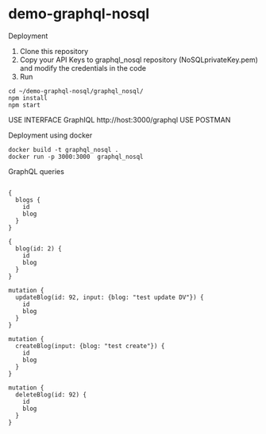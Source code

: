 # demo-graphql-nosql

Deployment
1. Clone this repository
2. Copy your API Keys to graphql_nosql repository (NoSQLprivateKey.pem) and modify the credentials in the code
3. Run

````
cd ~/demo-graphql-nosql/graphql_nosql/
npm install
npm start
````

USE INTERFACE GraphIQL http://host:3000/graphql
USE POSTMAN

Deployment using docker

````
docker build -t graphql_nosql .
docker run -p 3000:3000  graphql_nosql 
````

GraphQL queries
````

{
  blogs {
    id
    blog
  }
}

{
  blog(id: 2) {
    id
    blog
  }
}

mutation {
  updateBlog(id: 92, input: {blog: "test update DV"}) {
    id
	blog
  }
}

mutation {
  createBlog(input: {blog: "test create"}) {
    id
	blog
  }
}

mutation {
  deleteBlog(id: 92) {
    id
    blog
  }
}
````
